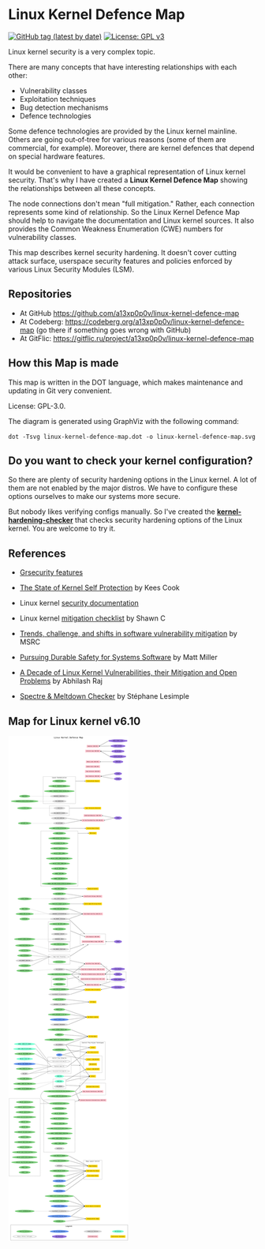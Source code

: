 # Linux Kernel Defence Map

[![GitHub tag (latest by date)](https://img.shields.io/github/v/tag/a13xp0p0v/linux-kernel-defence-map?label=release)](https://github.com/a13xp0p0v/linux-kernel-defence-map/tags)
[![License: GPL v3](https://img.shields.io/badge/License-GPLv3-blue.svg)](https://www.gnu.org/licenses/gpl-3.0)

Linux kernel security is a very complex topic.

There are many concepts that have interesting relationships with each other:
 - Vulnerability classes
 - Exploitation techniques
 - Bug detection mechanisms
 - Defence technologies

Some defence technologies are provided by the Linux kernel mainline.
Others are going out‑of‑tree for various reasons (some of them are commercial, for example).
Moreover, there are kernel defences that depend on special hardware features.

It would be convenient to have a graphical representation of Linux kernel security.
That's why I have created a __Linux Kernel Defence Map__ showing the relationships between all these concepts.

The node connections don't mean "full mitigation." Rather, each connection represents some kind of relationship.
So the Linux Kernel Defence Map should help to navigate the documentation and Linux kernel sources.
It also provides the Common Weakness Enumeration (CWE) numbers for vulnerability classes.

This map describes kernel security hardening. It doesn't cover cutting attack surface, userspace security features
and policies enforced by various Linux Security Modules (LSM).

## Repositories

 - At GitHub <https://github.com/a13xp0p0v/linux-kernel-defence-map>
 - At Codeberg: <https://codeberg.org/a13xp0p0v/linux-kernel-defence-map> (go there if something goes wrong with GitHub)
 - At GitFlic: <https://gitflic.ru/project/a13xp0p0v/linux-kernel-defence-map>

## How this Map is made

This map is written in the DOT language, which makes maintenance and updating in Git very convenient.

License: GPL-3.0.

The diagram is generated using GraphViz with the following command:
```
dot -Tsvg linux-kernel-defence-map.dot -o linux-kernel-defence-map.svg
```

## Do you want to check your kernel configuration?

So there are plenty of security hardening options in the Linux kernel. A lot of them are
not enabled by the major distros. We have to configure these options ourselves to
make our systems more secure.

But nobody likes verifying configs manually. So I've created the [__kernel-hardening-checker__](https://github.com/a13xp0p0v/kernel-hardening-checker)
that checks security hardening options of the Linux kernel.
You are welcome to try it.

## References

- [Grsecurity features](https://grsecurity.net/features.php)

- [The State of Kernel Self Protection](https://outflux.net/slides/2021/lss/kspp.pdf) by Kees Cook

- Linux kernel [security documentation](https://www.kernel.org/doc/html/latest/security/self-protection.html)

- Linux kernel [mitigation checklist](https://github.com/hardenedlinux/grsecurity-101-tutorials/blob/master/kernel_mitigation.md) by Shawn C

- [Trends, challenge, and shifts in software vulnerability mitigation](https://github.com/Microsoft/MSRC-Security-Research/tree/master/presentations/2019_02_BlueHatIL) by MSRC

- [Pursuing Durable Safety for Systems Software](https://www.sstic.org/2020/presentation/ouverture_2020/) by Matt Miller

- [A Decade of Linux Kernel Vulnerabilities, their Mitigation and Open Problems](https://github.com/maxking/linux-vulnerabilities-10-years) by Abhilash Raj

- [Spectre & Meltdown Checker](https://github.com/speed47/spectre-meltdown-checker) by Stéphane Lesimple

## Map for Linux kernel v6.10

![Linux Kernel Defence Map](./linux-kernel-defence-map.svg)

